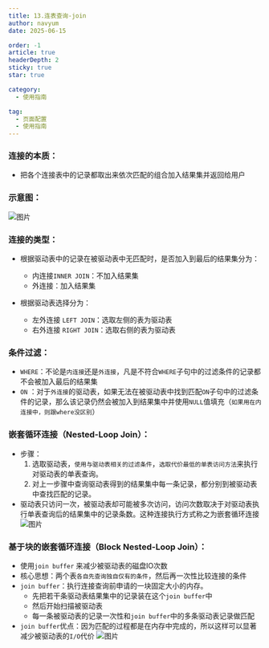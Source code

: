 ```yaml
---
title: 13.连表查询-join
author: navyum
date: 2025-06-15

order: -1
article: true
headerDepth: 2
sticky: true
star: true

category:
  - 使用指南

tag:
  - 页面配置
  - 使用指南
---
```


### 连接的本质：
* 把各个连接表中的记录都取出来依次匹配的组合加入结果集并返回给用户

### 示意图：
![图片](https://raw.staticdn.net/Navyum/imgbed/pic/IMG/0be1fc0637e1a70c9d00ff71c0af9af6.png)

### 连接的类型：
* 根据驱动表中的记录在被驱动表中无匹配时，是否加入到最后的结果集分为：
    * 内连接`INNER JOIN`：不加入结果集
    * 外连接：加入结果集

* 根据驱动表选择分为：
    * 左外连接 `LEFT JOIN`：选取左侧的表为驱动表
    * 右外连接 `RIGHT JOIN`：选取右侧的表为驱动表

### 条件过滤：
* `WHERE`：不论是`内连接`还是`外连接`，凡是不符合`WHERE`子句中的过滤条件的记录都不会被加入最后的结果集
* `ON` ：对于`外连接`的驱动表，如果无法在被驱动表中找到匹配`ON`子句中的过滤条件的记录，那么该记录仍然会被加入到结果集中并使用`NULL`值填充（`如果用在内连接中，则跟where没区别`） 

### 嵌套循环连接（Nested-Loop Join）：
* 步骤：
    1. 选取驱动表，`使用与驱动表相关的过滤条件`，`选取代价最低的单表访问方法`来执行对驱动表的单表查询。
    2. 对上一步骤中查询驱动表得到的结果集中每一条记录，都分别到被驱动表中查找匹配的记录。
* 驱动表只访问一次，被驱动表却可能被多次访问，访问次数取决于对驱动表执行单表查询后的结果集中的记录条数。这种连接执行方式称之为嵌套循环连接 
![图片](https://raw.staticdn.net/Navyum/imgbed/pic/IMG/2f4ba9ec46548c16bd2471a8eaa52163.png)

### 基于块的嵌套循环连接（Block Nested-Loop Join）：
* 使用`join buffer` 来减少被驱动表的磁盘IO次数
* 核心思想：两个表`各自先查询独自仅有的条件`，然后再一次性比较连接的条件
* `join buffer`：执行连接查询前申请的一块固定大小的内存。
    * 先把若干条驱动表结果集中的记录装在这个`join buffer`中
    * 然后开始扫描被驱动表
    * 每一条被驱动表的记录一次性和`join buffer`中的多条驱动表记录做匹配
* `join buffer`优点：因为匹配的过程都是在内存中完成的，所以这样可以显著减少被驱动表的`I/O`代价 
![图片](https://raw.staticdn.net/Navyum/imgbed/pic/IMG/85952242c137a46ce5ee9e67c21f4745.png)